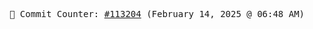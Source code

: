 <p align="center">
    <samp>
        📮 Commit Counter: <a href="https://github.com/Javascript-void0/Javascript-void0/commits/main">#113204</a> (February 14, 2025 @ 06:48 AM)
    </samp>
</p>